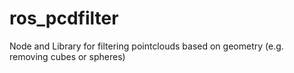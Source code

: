 # ros_pcdfilter
Node and Library for filtering pointclouds based on geometry (e.g. removing cubes or spheres)
